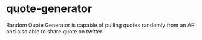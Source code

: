 # quote-generator
Random Quote Generator is capable of pulling quotes randomly from an API and also able to share quote on twitter.
